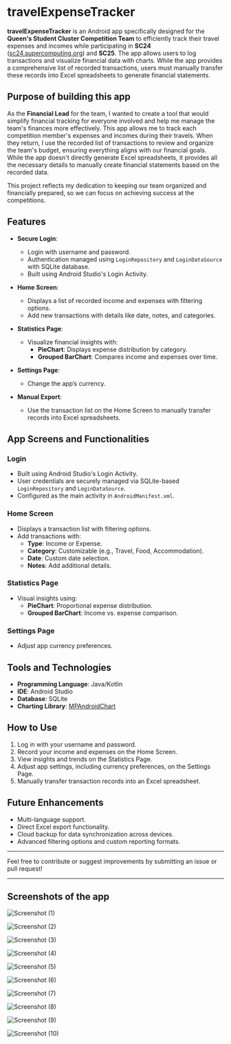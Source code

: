 # travelExpenseTracker

**travelExpenseTracker** is an Android app specifically designed for the **Queen's Student Cluster Competition Team** to efficiently track their travel expenses and incomes while participating in **SC24** ([sc24.supercomputing.org](https://sc24.supercomputing.org)) and **SC25**. The app allows users to log transactions and visualize financial data with charts. While the app provides a comprehensive list of recorded transactions, users must manually transfer these records into Excel spreadsheets to generate financial statements.

## Purpose of building this app
As the **Financial Lead** for the team, I wanted to create a tool that would simplify financial tracking for everyone involved and help me manage the team's finances more effectively. This app allows me to track each competition member's expenses and incomes during their travels. When they return, I use the recorded list of transactions to review and organize the team's budget, ensuring everything aligns with our financial goals. While the app doesn't directly generate Excel spreadsheets, it provides all the necessary details to manually create financial statements based on the recorded data.

This project reflects my dedication to keeping our team organized and financially prepared, so we can focus on achieving success at the competitions.

## Features

- **Secure Login**: 
  - Login with username and password.
  - Authentication managed using `LoginRepository` and `LoginDataSource` with SQLite database.
  - Built using Android Studio's Login Activity.

- **Home Screen**: 
  - Displays a list of recorded income and expenses with filtering options.
  - Add new transactions with details like date, notes, and categories.

- **Statistics Page**: 
  - Visualize financial insights with:
    - **PieChart**: Displays expense distribution by category.
    - **Grouped BarChart**: Compares income and expenses over time.

- **Settings Page**: 
  - Change the app’s currency.
 
- **Manual Export**: 
  - Use the transaction list on the Home Screen to manually transfer records into Excel spreadsheets.

## App Screens and Functionalities

### Login
- Built using Android Studio's Login Activity.
- User credentials are securely managed via SQLite-based `LoginRepository` and `LoginDataSource`.
- Configured as the main activity in `AndroidManifest.xml`.

### Home Screen
- Displays a transaction list with filtering options.
- Add transactions with:
  - **Type**: Income or Expense.
  - **Category**: Customizable (e.g., Travel, Food, Accommodation).
  - **Date**: Custom date selection.
  - **Notes**: Add additional details.

### Statistics Page
- Visual insights using:
  - **PieChart**: Proportional expense distribution.
  - **Grouped BarChart**: Income vs. expense comparison.

### Settings Page
- Adjust app currency preferences.

## Tools and Technologies
- **Programming Language**: Java/Kotlin
- **IDE**: Android Studio
- **Database**: SQLite
- **Charting Library**: [MPAndroidChart](https://github.com/PhilJay/MPAndroidChart)

## How to Use
1. Log in with your username and password.
2. Record your income and expenses on the Home Screen.
3. View insights and trends on the Statistics Page.
4. Adjust app settings, including currency preferences, on the Settings Page.
5. Manually transfer transaction records into an Excel spreadsheet.

## Future Enhancements
- Multi-language support.
- Direct Excel export functionality.
- Cloud backup for data synchronization across devices.
- Advanced filtering options and custom reporting formats.

---

Feel free to contribute or suggest improvements by submitting an issue or pull request!


---

## Screenshots of the app
![Screenshot (1)](https://github.com/user-attachments/assets/dd403aed-4882-486d-8da2-f95cf32678c7)

![Screenshot (2)](https://github.com/user-attachments/assets/9c631cd4-e88f-4642-9e46-badc9a6784ac)

![Screenshot (3)](https://github.com/user-attachments/assets/c3523e9b-7c2d-46cc-ad70-9b845a5e351e)

![Screenshot (4)](https://github.com/user-attachments/assets/50af9ea4-3246-467a-83f1-abf8bae3710a)

![Screenshot (5)](https://github.com/user-attachments/assets/86e527b2-2483-48bd-8d8e-0a4df560bf5c)

![Screenshot (6)](https://github.com/user-attachments/assets/36907229-52aa-4cf8-beb4-b1c7e6141bca)

![Screenshot (7)](https://github.com/user-attachments/assets/ba4eb00d-6572-45a7-902a-5424fdafadad)

![Screenshot (8)](https://github.com/user-attachments/assets/b976479a-e9a9-4563-a4a9-88ab59db5a68)

![Screenshot (9)](https://github.com/user-attachments/assets/4619b53f-4f19-4035-ae1b-f11a5f126f88)

![Screenshot (10)](https://github.com/user-attachments/assets/9b094578-ae66-4adf-8c47-700ea021198a)


